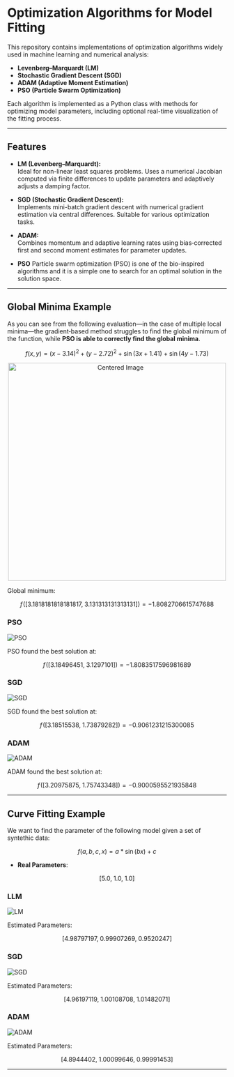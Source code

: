 # Optimization Algorithms for Model Fitting

This repository contains implementations of optimization algorithms widely used in machine learning and numerical analysis:

- **Levenberg–Marquardt (LM)**
- **Stochastic Gradient Descent (SGD)**
- **ADAM (Adaptive Moment Estimation)**
- **PSO (Particle Swarm Optimization)**

Each algorithm is implemented as a Python class with methods for optimizing model parameters, including optional real-time visualization of the fitting process.

---

## Features

- **LM (Levenberg–Marquardt):**  
  Ideal for non-linear least squares problems. Uses a numerical Jacobian computed via finite differences to update parameters and adaptively adjusts a damping factor.

- **SGD (Stochastic Gradient Descent):**  
  Implements mini-batch gradient descent with numerical gradient estimation via central differences. Suitable for various optimization tasks.

- **ADAM:**  
  Combines momentum and adaptive learning rates using bias‐corrected first and second moment estimates for parameter updates.

- **PSO**
  Particle swarm optimization (PSO) is one of the bio-inspired algorithms and it is a simple one to search for an optimal solution in the solution space.

---

## Global Minima Example

As you can see from the following evaluation—in the case of multiple local minima—the gradient‐based method struggles to find the global minimum of the function, while **PSO is able to correctly find the global minima**.

```math
f(x, y) = (x - 3.14)^2 + (y - 2.72)^2 + \sin\bigl(3x + 1.41\bigr) + \sin\bigl(4y - 1.73\bigr)
```

<p align="center">
  <img src="images/3D_plot.png" alt="Centered Image" width="500">
</p>

Global minimum:
```math
f\!\left(\left[3.1818181818181817,\; 3.131313131313131\right]\right) = -1.8082706615747688
```
### PSO

![PSO](images/PSO.gif)

PSO found the best solution at: 
```math
f\!\left(\left[3.18496451,\; 3.1297101\right]\right) = -1.8083517596981689
```
### SGD

![SGD](images/SGD.gif)

SGD found the best solution at: 
```math
f\!\left(\left[3.18515538,\; 1.73879282\right]\right) = -0.9061231215300085
```

### ADAM

![ADAM](images/ADAM.gif)

ADAM found the best solution at:  
```math
f\!\left(\left[3.20975875,\; 1.75743348\right]\right) = -0.9000595521935848
```

---

## Curve Fitting Example
We want to find the parameter of the following model given a set of syntethic data:

```math
f(a,b,c,x) = a * \sin(bx) + c
```

- **Real Parameters**:  

```math
\left[5.0,\; 1.0,\; 1.0\right]
```

### LLM 

![LM](images/LM.png)

Estimated Parameters:  
```math
\left[4.98797197,\; 0.99907269,\; 0.9520247\right]
```

### SGD 

![SGD](images/SGD.png?)

Estimated Parameters:  
```math
\left[4.96197119,\; 1.00108708,\; 1.01482071\right]
```

### ADAM 

![ADAM](images/ADAM.png?)

Estimated Parameters:  
```math
\left[4.8944402,\; 1.00099646,\; 0.99991453\right]
```

---
